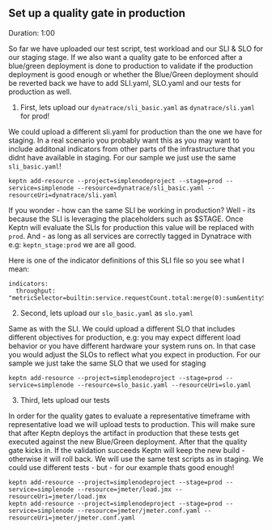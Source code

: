 
## Set up a quality gate in production
Duration: 1:00

So far we have uploaded our test script, test workload and our SLI & SLO for our staging stage.
If we also want a quality gate to be enforced after a blue/green deployment is done to production to validate if the production deployment is good enough or whether the Blue/Green deployment should be reverted back we have to add SLI.yaml, SLO.yaml and our tests for production as well.

1. First, lets upload our `dynatrace/sli_basic.yaml` as `dynatrace/sli.yaml` for prod!

We could upload a different sli.yaml for production than the one we have for staging. In a real scenario you probably want this as you may want to include additonal indicators from other parts of the infrastructure that you didnt have available in staging. For our sample we just use the same `sli_basic.yaml`!

```
keptn add-resource --project=simplenodeproject --stage=prod --service=simplenode --resource=dynatrace/sli_basic.yaml --resourceUri=dynatrace/sli.yaml
```

If you wonder - how can the same SLI be working in production? Well - its because the SLI is leveraging the placeholders such as $STAGE. Once Keptn will evaluate the SLIs for production this value will be replaced with `prod`. And - as long as all services are correctly tagged in Dynatrace with e.g: `keptn_stage:prod` we are all good.

Here is one of the indicator definitions of this SLI file so you see what I mean:

```
indicators:
  throughput:        "metricSelector=builtin:service.requestCount.total:merge(0):sum&entitySelector=tag(keptn_project:$PROJECT),tag(keptn_stage:$STAGE),tag(keptn_service:$SERVICE),tag(keptn_deployment:$DEPLOYMENT),type(SERVICE)"
```

2. Second, lets upload our `slo_basic.yaml` as `slo.yaml`

Same as with the SLI. We could upload a different SLO that includes different objectives for production, e.g: you may expect different load behavior or you have different hardware your system runs on. In that case you would adjust the SLOs to reflect what you expect in production. For our sample we just take the same SLO that we used for staging

```
keptn add-resource --project=simplenodeproject --stage=prod --service=simplenode --resource=slo_basic.yaml --resourceUri=slo.yaml
```

3. Third, lets upload our tests

In order for the quality gates to evaluate a representative timeframe with representative load we will upload tests to production. This will make sure that after Keptn deploys the artifact in production that these tests get executed against the new Blue/Green deployment. After that the quality gate kicks in. If the validation succeeds Keptn will keep the new build - otherwise it will roll back.
We will use the same test scripts as in staging. We could use different tests - but - for our example thats good enough!

```
keptn add-resource --project=simplenodeproject --stage=prod --service=simplenode --resource=jmeter/load.jmx --resourceUri=jmeter/load.jmx
keptn add-resource --project=simplenodeproject --stage=prod --service=simplenode --resource=jmeter/jmeter.conf.yaml --resourceUri=jmeter/jmeter.conf.yaml
```
